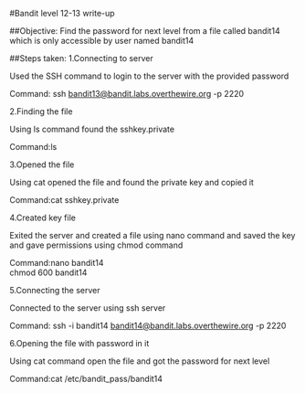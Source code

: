 #Bandit level 12-13 write-up

##Objective: Find the password for next level from a file called bandit14 which is only accessible by user named bandit14

##Steps taken: 1.Connecting to server

Used the SSH command to login to the server with the provided password

Command: ssh bandit13@bandit.labs.overthewire.org -p 2220

2.Finding the file

Using ls command found the sshkey.private

Command:ls

3.Opened the file

Using cat opened the file and found the private key and copied it

Command:cat sshkey.private 

4.Created key file

Exited the server and created a file using nano command and saved the key and gave permissions using chmod command

Command:nano bandit14<br>
        chmod 600 bandit14

5.Connecting the server

Connected to the server using ssh server 

Command: ssh -i bandit14 bandit14@bandit.labs.overthewire.org -p 2220

6.Opening the file with password in it

Using cat command open the file and got the password for next level

Command:cat /etc/bandit_pass/bandit14

